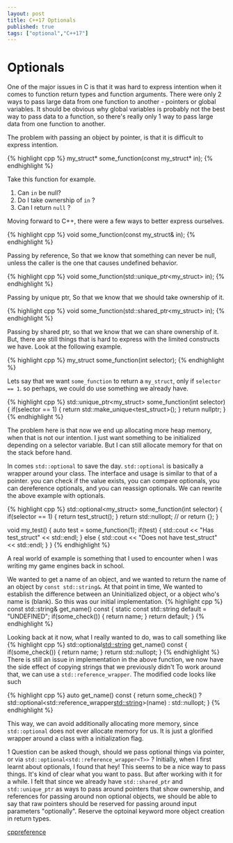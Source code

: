 ```yaml
---
layout: post
title: C++17 Optionals
published: true
tags: ["optional","C++17"]
---
```


# Optionals

One of the major issues in C is that it was hard to express intention when it comes to function return types and function arguments.
There were only 2 ways to pass large data from one function to another - pointers or global variables. It should be obvious why global variables is probably not the best way to pass data to a function, so there's really only 1 way to pass large data from one function to another.

The problem with passing an object by pointer, is that it is difficult to express intention. 

{% highlight cpp %}
my_struct* some_function(const my_struct* in);
{% endhighlight %}

Take this function for example.
1. Can ```in``` be null?
2. Do I take ownership of ```in``` ?
3. Can I return ```null``` ?

Moving forward to C++, there were a few ways to better express ourselves.

{% highlight cpp %}
void some_function(const my_struct& in);
{% endhighlight %}

Passing by reference, So that we know that something can never be null, unless the caller is the one that causes undefined behavior.

{% highlight cpp %}
void some_function(std::unique_ptr<my_struct> in);
{% endhighlight %}

Passing by unique ptr, So that we know that we should take ownership of it.

{% highlight cpp %}
void some_function(std::shared_ptr<my_struct> in);
{% endhighlight %}

Passing by shared ptr, so that we know that we can share ownership of it. But, there are still things that is hard to express with the limited constructs we have. 
Look at the following example.

{% highlight cpp %}
my_struct some_function(int selector);
{% endhighlight %}

Lets say that we want ```some_function``` to return a ```my_struct```, only if ```selector == 1```. so perhaps, we could do use something we already have.

{% highlight cpp %}
std::unique_ptr<my_struct> some_function(int selector)
{
    if(selector == 1)
    {
        return std::make_unique<test_struct>();
    }
    return nullptr;
}
{% endhighlight %}

The problem here is that now we end up allocating more heap memory, when that is not our intention. I just want something to be initialized depending on a selector variable. But I can still allocate memory for that on the stack before hand.

In comes ```std::optional``` to save the day. ```std::optional``` is basically a wrapper around your class. 
The interface and usage is similar to that of a pointer. you can check if the value exists, you can compare optionals, you can dereference optionals, and you can reassign optionals. We can rewrite the above example with optionals. 

{% highlight cpp %}
std::optional<my_struct> some_function(int selector)
{
    if(selector == 1)
    {
        return test_struct();
    }
    return std::nullopt; // or return {};
}

void my_test()
{
    auto test = some_function(1);
    if(test)
    {
        std::cout << "Has test_struct" << std::endl;
    }
    else
    {
        std::cout << "Does not have test_struct" << std::endl;
    }
}
{% endhighlight %}

A real world of example is something that I used to encounter when I was writing my game engines back in school.

We wanted to get a name of an object, and we wanted to return the name of an object by ```const std::string&```. At that point in time, We wanted to establish the difference between an Uninitialized object, or a object who's name is (blank). So this was our initial implementation.
{% highlight cpp %}
const std::string& get_name() const
{
    static const std::string default = "UNDEFINED";
    if(some_check())
    {
        return name;
    }
    return default;
}
{% endhighlight %}

Looking back at it now, what I really wanted to do, was to call something like 
{% highlight cpp %}
std::optional<std::string> get_name() const
{
    if(some_check())
    {
        return name;
    }
    return std::nullopt;
}
{% endhighlight %}
There is still an issue in implementation in the above function, we now have the side effect of copying strings that we previously didn't
To work around that, we can use a ```std::reference_wrapper```. The modified code looks like such

{% highlight cpp %}
auto get_name() const
{
    return some_check() ? std::optional<std::reference_wrapper<std::string>>(name)
                        : std::nullopt;
}
{% endhighlight %}

This way, we can avoid additionally allocating more memory, since ```std::optional``` does not ever allocate memory for us. It is just a glorified wrapper around a
class with a initialization flag.

1 Question can be asked though, should we pass optional things via pointer, or via ```std::optional<std::reference_wrapper<T>>``` ? Initially, when I first learnt about optionals, I found that hey! This seems to be a nice way to pass things. It's kind of clear what you want to pass. But after working with it for a while. I felt that since we already have ```std::shared_ptr``` and ```std::unique_ptr``` as ways to pass around pointers that show ownership, and references for passing around non optional objects, we should be able to say that raw pointers should be reserved for passing around input parameters "optionally". Reserve the optoinal keyword more object creation in return types.

[cppreference](https://en.cppreference.com/w/cpp/utility/optional)